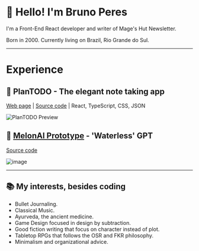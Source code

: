# 👋 Hello! I'm Bruno Peres
I'm a Front-End React developer and writer of Mage's Hut Newsletter.

Born in 2000. Currently living on Brazil, Rio Grande do Sul.

---

# Experience

## 🌱 PlanTODO - The elegant note taking app

[Web page](https://plantodo-web.netlify.com) | [Source code](https://github.com/tldmbruno/plantodo) | React, TypeScript, CSS, JSON

![PlanTODO Preview](https://user-images.githubusercontent.com/118130235/236585517-fabe4148-2767-4ae0-8114-f7437acfb13e.gif)

## 🍉 [MelonAI Prototype](https://github.com/tldmbruno/melon-ai) - 'Waterless' GPT
[Source code](https://github.com/tldmbruno/melon-ai)

![image](https://user-images.githubusercontent.com/118130235/229019669-bbb72fad-abbb-4ddd-8714-0e7981d98f99.png)

---

## 📚 My interests, besides coding
- Bullet Journaling.
- Classical Music.
- Ayurveda, the ancient medicine.
- Game Design focused in design by subtraction.
- Good fiction writing that focus on character instead of plot.
- Tabletop RPGs that follows the OSR and FKR philosophy.
- Minimalism and organizational advice.
